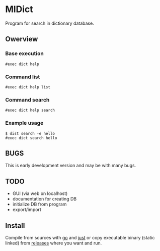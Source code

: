 # MlDict
Program for search in dictionary database.

## Owerview

### Base execution

```
#exec dict help
```

### Command list

```
#exec dict help list
```

### Command search

```
#exec dict help search
```

### Example usage

```
$ dist search -e hello
#exec dict search hello
```

## BUGS

This is early development version and may be with many bugs.

## TODO

- GUI (via web on localhost)
- documentation for creating DB
- initialize DB from program
- export/import 

## Install

Compile from sources with [go](https://golang.org/) and [just](https://github.com/casey/just)
or copy executable binary (static linked) from [releases](https://github.com/martinlebeda/mldict/releases) where you want and run.